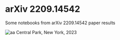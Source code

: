 # arXiv 2209.14542
Some notebooks from arXiv 2209.14542 paper results

![aa](https://lh3.googleusercontent.com/R5ZhONy5lNJ5inHsk_evCz3hCCX2iENLHQlGgcQ0iZJPk6NNU8gO-6vzn7kqPtsXJtG0a0JRp0vWRN-_4-G-iJ0Imvtq5tpTq1jUf90j08fYJBbUPv9jbbU9W6LUSLnoUs8D51V_SvI=w2400 "F" )
                                Central Park, New York, 2023
